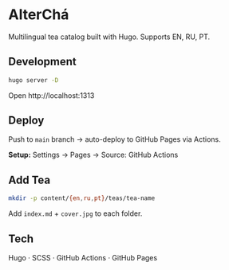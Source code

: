 # AlterChá

Multilingual tea catalog built with Hugo. Supports EN, RU, PT.

## Development

```bash
hugo server -D
```

Open http://localhost:1313

## Deploy

Push to `main` branch → auto-deploy to GitHub Pages via Actions.

**Setup:** Settings → Pages → Source: GitHub Actions

## Add Tea

```bash
mkdir -p content/{en,ru,pt}/teas/tea-name
```

Add `index.md` + `cover.jpg` to each folder.

## Tech

Hugo · SCSS · GitHub Actions · GitHub Pages

